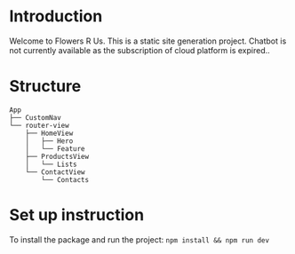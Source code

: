 # Introduction

Welcome to Flowers R Us. This is a static site generation project. Chatbot is not currently available as the subscription of cloud platform is expired..

# Structure

```
App
├── CustomNav
└── router-view
    ├── HomeView
    │   ├── Hero
    │   └── Feature
    ├── ProductsView
    │   └── Lists
    └── ContactView
        └── Contacts
```

# Set up instruction

To install the package and run the project: `npm install && npm run dev` <br>
